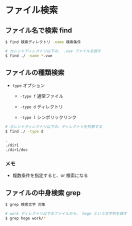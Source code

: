 # ファイル検索

## ファイル名で検索 find

```bash
$ find 検索ディレクトリ -name 検索条件
```

```bash
# カレントディレクトリ以下の、 .vue ファイルを探す
$ find ./ -name *.vue
```

## ファイルの種類検索

- `type` オプション

  - `-type f` 通常ファイル

  - `-type d` ディレクトリ

  - `-type l` シンボリックリンク

```bash
# カレントディレクトリ以下の、ディレクトリを列挙する
$ find ./ -type d

.
./dir1
./dir1/doc
```

### メモ

- 複数条件を指定すると、or 検索になる

## ファイルの中身検索 grep

```bash
$ grep 検索文字 対象
```

```bash
# work ディレクトリ以下のファイルから、 hoge という文字列を探す
$ grep hoge work/*
```
